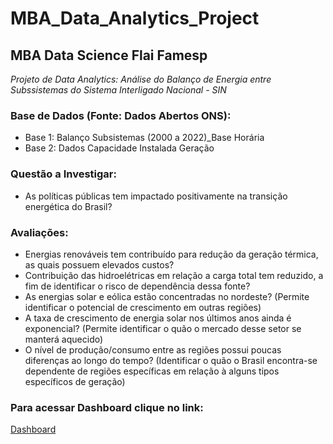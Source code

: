 # MBA_Data_Analytics_Project

## MBA Data Science Flai Famesp

*Projeto de Data Analytics: Análise do Balanço de Energia entre Subssistemas do Sistema Interligado Nacional - SIN*

### Base de Dados (Fonte: Dados Abertos ONS):
- Base 1: Balanço Subsistemas (2000 a 2022)_Base Horária
- Base 2: Dados Capacidade Instalada Geração

### Questão a Investigar:
- As políticas públicas tem impactado positivamente na transição energética do Brasil?

### Avaliações:
- Energias renováveis tem contribuído para redução da geração térmica, as quais possuem elevados custos?
- Contribuição das hidroelétricas em relação a carga total tem reduzido, a fim de identificar o risco de dependência dessa fonte?
- As energias solar e eólica estão concentradas no nordeste? (Permite identificar o potencial de crescimento em outras regiões)
- A taxa de crescimento de energia solar nos últimos anos ainda é exponencial? (Permite identificar o quão o mercado desse setor se manterá aquecido)
- O nível de produção/consumo entre as regiões possui poucas diferenças ao longo do tempo? (Identificar o quão o Brasil encontra-se dependente de regiões específicas em relação à alguns tipos específicos de geração)

### Para acessar Dashboard clique no link:
[Dashboard](https://app.powerbi.com/view?r=eyJrIjoiYzEyNmQ0YTYtMzU5My00NTA4LWJlODUtN2FlNzBiMjQxNzJjIiwidCI6IjdlN2JkNDcwLTExMDQtNDNjZi05MzRkLWU4M2UxZDE5ZjJkYSJ9)

